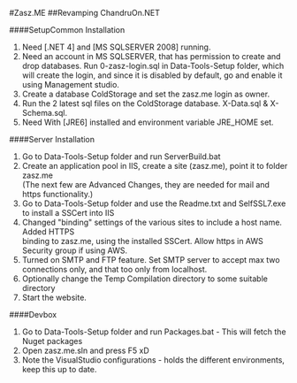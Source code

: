 #Zasz.ME
##Revamping ChandruOn.NET
	
####SetupCommon Installation

1. Need [.NET 4] and [MS SQLSERVER 2008] running.
2. Need an account in MS SQLSERVER, that has permission to create and drop databases. 
    Run 0-zasz-login.sql in Data-Tools-Setup folder, which will create the login, and since it is
	disabled by default, go and enable it using Management studio.
3. Create a database ColdStorage and set the zasz.me login as owner.
4. Run the  2 latest sql files on the ColdStorage database.  X-Data.sql & X-Schema.sql.
5. Need With [JRE6] installed and environment variable JRE_HOME set.
                 

####Server Installation

	
1. Go to Data-Tools-Setup folder and run ServerBuild.bat
2. Create an application pool in IIS, create a site (zasz.me), point it to folder zasz.me\
(The next few are Advanced Changes, they are needed for mail and https functionality.)
3. Go to Data-Tools-Setup folder and use the Readme.txt and SelfSSL7.exe to install a SSCert into IIS
4. Changed "binding" settings of the various sites to include a host name. Added HTTPS   
   binding to zasz.me, using the installed SSCert. Allow https in AWS Security group if using AWS.
5. Turned on SMTP and FTP feature. Set SMTP server to accept max two connections only,
   and that too only from localhost.
6. Optionally change the Temp Compilation directory to some suitable directory
7. Start the website.

####Devbox
	
1. Go to Data-Tools-Setup folder and run Packages.bat - This will fetch the Nuget packages
2. Open zasz.me.sln and press F5 xD
3. Note the VisualStudio configurations - holds the different environments, keep this up to date.




